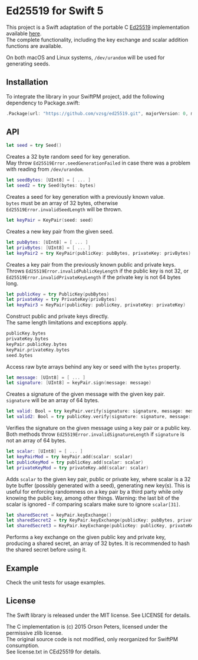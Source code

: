 Ed25519 for Swift 5
=====================


This project is a Swift adaptation of the portable C [Ed25519](http://ed25519.cr.yp.to/)
implementation available [here](https://github.com/orlp/ed25519).  
The complete functionality,
including the key exchange and scalar addition functions are available.

On both macOS and Linux systems, `/dev/urandom` will be used for generating seeds.

Installation
------------

To integrate the library in your SwiftPM project, add the following dependency to Package.swift:

```swift
.Package(url: "https://github.com/vzsg/ed25519.git", majorVersion: 0, minor: 1)
```

API
---

```swift
let seed = try Seed()
```

Creates a 32 byte random seed for key generation.  
May throw `Ed25519Error.seedGenerationFailed` in case there was a problem with reading from `/dev/urandom`.

```swift
let seedBytes: [UInt8] = [ ... ]
let seed2 = try Seed(bytes: bytes)
```

Creates a seed for key generation with a previously known value.  
`bytes` must be an array of 32 bytes, otherwise `Ed25519Error.invalidSeedLength` will be thrown.

```swift
let keyPair = KeyPair(seed: seed)
```

Creates a new key pair from the given seed.

```swift
let pubBytes: [UInt8] = [ ... ]
let privBytes: [UInt8] = [ ... ]
let keyPair2 = try KeyPair(publicKey: pubBytes, privateKey: privBytes)
```

Creates a key pair from the previously known public and private keys.  
Throws `Ed25519Error.invalidPublicKeyLength` if the public key is not 32,
or `Ed25519Error.invalidPrivateKeyLength` if the private key is not 64 bytes long.

```swift
let publicKey = try PublicKey(pubBytes)
let privateKey = try PrivateKey(privBytes)
let keyPair3 = KeyPair(publicKey: publicKey, privateKey: privateKey)
```

Construct public and private keys directly.  
The same length limitations and exceptions apply.

```swift
publicKey.bytes
privateKey.bytes
keyPair.publicKey.bytes
keyPair.privateKey.bytes
seed.bytes
```

Access raw byte arrays behind any key or seed with the `bytes` property.

```swift
let message: [UInt8] = [ ... ]
let signature: [UInt8] = keyPair.sign(message: message)
```

Creates a signature of the given message with the given key pair.  
`signature` will be an array of 64 bytes.

```swift
let valid: Bool = try keyPair.verify(signature: signature, message: message)
let valid2: Bool = try publicKey.verify(signature: signature, message: message)
```

Verifies the signature on the given message using a key pair or a public key.  
Both methods throw `Ed25519Error.invalidSignatureLength` if `signature` is not an array of 64 bytes.

```swift
let scalar: [UInt8] = [ ... ]
let keyPairMod = try keyPair.add(scalar: scalar)
let publicKeyMod = try publicKey.add(scalar: scalar)
let privateKeyMod = try privateKey.add(scalar: scalar)
```

Adds `scalar` to the given key pair, public or private key, where scalar is a 32 byte buffer (possibly
generated with a seed), generating new key(s). This is useful for enforcing
randomness on a key pair by a third party while only knowing the public key,
among other things.  Warning: the last bit of the scalar is ignored - if
comparing scalars make sure to ignore `scalar[31]`.

```swift
let sharedSecret = keyPair.keyExchange()
let sharedSecret2 = try KeyPair.keyExchange(publicKey: pubBytes, privateKey: privBytes)
let sharedSecret3 = KeyPair.keyExchange(publicKey: publicKey, privateKey: privateKey)
```

Performs a key exchange on the given public key and private key, producing a
shared secret, an array of 32 bytes. It is recommended to hash the shared secret before using it.

Example
-------

Check the unit tests for usage examples.

License
-------

The Swift library is released under the MIT license. See LICENSE for details.

The C implementation is (c) 2015 Orson Peters, licensed under the permissive zlib license.  
The original source code is not modified, only reorganized for SwiftPM consumption.  
See license.txt in CEd25519 for details.
